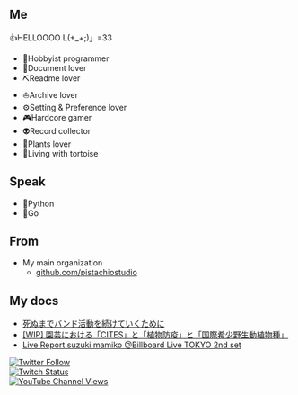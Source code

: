 

## Me

👍HELLOOOO L(+_+;)」=33

- 🐢Hobbyist programmer
- 📖Document lover
- ⛏Readme lover
- ⛵Archive lover
- ⚙Setting & Preference lover
- 🎮Hardcore gamer
- 👽Record collector
- 🌾Plants lover
- 🐢Living with tortoise

## Speak

- 🐍Python
- 🔰Go

## From

- My main organization
  - [github.com/pistachiostudio](https://github.com/pistachiostudio)

## My docs

- [死ぬまでバンド活動を続けていくために](https://github.com/pistachiostudio/main/blob/main/docs/allaboutpistachio.md)
- [[WIP] 園芸における「CITES」と「植物防疫」と「国際希少野生動植物種」](https://github.com/pistachiostudio/main/blob/main/docs/cites.md)
- [Live Report suzuki mamiko @Billboard Live TOKYO 2nd set](https://github.com/pistachiostudio/main/blob/main/docs/mmklivereport.md)
  
  
<a href="https://twitter.com/quojama"><img alt="Twitter Follow" src="https://img.shields.io/twitter/follow/quojama?style=social"></a>  
<a href="https://www.twitch.tv/guojama"><img alt="Twitch Status" src="https://img.shields.io/twitch/status/guojama?style=social"></a>  
<a href="https://www.youtube.com/c/pistachiostudiokngw"><img alt="YouTube Channel Views" src="https://img.shields.io/youtube/channel/views/UC4oADTMJOqCjFuZiGz89DBw?style=social"></a>
